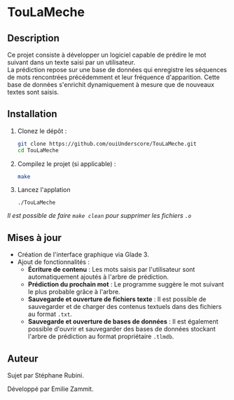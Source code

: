 # TouLaMeche

## Description

Ce projet consiste à développer un logiciel capable de prédire le mot suivant dans un texte saisi par un utilisateur.  
La prédiction repose sur une base de données qui enregistre les séquences de mots rencontrées précédemment et leur fréquence d'apparition. Cette base de données s'enrichit dynamiquement à mesure que de nouveaux textes sont saisis.

## Installation

1. Clonez le dépôt :
   ```bash
   git clone https://github.com/ouiUnderscore/TouLaMeche.git
   cd TouLaMeche
   ```
2. Compilez le projet (si applicable) :
   ```bash
   make
   ```
3. Lancez l'applation
   ```
   ./TouLaMeche
   ```

*Il est possible de faire `make clean` pour supprimer les fichiers `.o`*

## Mises à jour

- Création de l'interface graphique via Glade 3.
- Ajout de fonctionnalités :
  - **Écriture de contenu** : Les mots saisis par l'utilisateur sont automatiquement ajoutés à l'arbre de prédiction.
  - **Prédiction du prochain mot** : Le programme suggère le mot suivant le plus probable grâce à l'arbre.
  - **Sauvegarde et ouverture de fichiers texte** : Il est possible de sauvegarder et de charger des contenus textuels dans des fichiers au format `.txt`.
  - **Sauvegarde et ouverture de bases de données** : Il est également possible d'ouvrir et sauvegarder des bases de données stockant l'arbre de prédiction au format propriétaire `.tlmdb`.

## Auteur

Sujet par Stéphane Rubini.

Développé par Emilie Zammit.